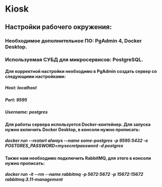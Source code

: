 # Kiosk
## Настройки рабочего окружения:
### Необходимое дополнительное ПО: PgAdmin 4, Docker Desktop.
### Используемая СУБД для микросервисов: PostgreSQL.
#### Для корректной настройки необходимо в PgAdmin создать сервер со следующими настройками:
##### Host: localhost 
##### Port: 9595
##### Username: postgres
#### Для работы сервера используется Docker-контейнер. Для запуска нужно включить Docker Desktop, в консоли нужно прописать:
##### docker run --restart always --name some-postgres -p 9595:5432 -e POSTGRES_PASSWORD=mysecretpassword -d postgres
#### Также нам необходимо подключить RabbitMQ, для этого в консоли нужно прописать:
##### docker run -it --rm --name rabbitmq -p 5672:5672 -p 15672:15672 rabbitmq:3.11-management